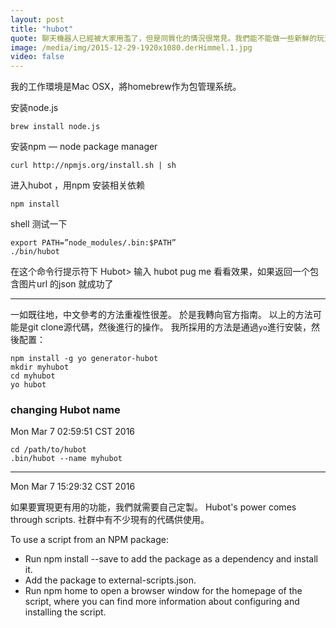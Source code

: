 ```yaml
---
layout: post
title: "hubot"
quote: 聊天機器人已經被大家用濫了，但是同質化的情況很常見。我們能不能做一些新鮮的玩法呢？
image: /media/img/2015-12-29-1920x1080.derHimmel.1.jpg
video: false
---
```


我的工作環境是Mac OSX，將homebrew作为包管理系统。

安装node.js

    brew install node.js

安装npm — node package manager

    curl http://npmjs.org/install.sh | sh

进入hubot ，用npm 安装相关依赖

    npm install

shell 测试一下

    export PATH=”node_modules/.bin:$PATH”
    ./bin/hubot

在这个命令行提示符下
Hubot>
输入 hubot pug me 看看效果，如果返回一个包含图片url 的json 就成功了

---

一如既往地，中文參考的方法重複性很差。
於是我轉向官方指南。
以上的方法可能是git clone源代碼，然後進行的操作。
我所採用的方法是通過`yo`進行安裝，然後配置：

    npm install -g yo generator-hubot
    mkdir myhubot
    cd myhubot
    yo hubot


### changing Hubot name
Mon Mar  7 02:59:51 CST 2016

    cd /path/to/hubot
    .bin/hubot --name myhubot

---


Mon Mar  7 15:29:32 CST 2016

如果要實現更有用的功能，我們就需要自己定製。
Hubot's power comes through scripts.
社群中有不少現有的代碼供使用。

To use a script from an NPM package:

- Run npm install --save <package-name> to add the package as a dependency and install it.
- Add the package to external-scripts.json.
- Run npm home <package-name> to open a browser window for the homepage of the script, where you can find more information about configuring and installing the script.
